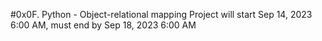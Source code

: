 #0x0F. Python - Object-relational mapping
Project will start Sep 14, 2023 6:00 AM, must end by Sep 18, 2023 6:00 AM
